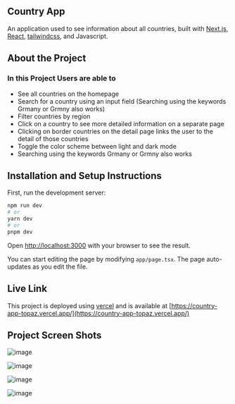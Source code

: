 ## Country App

An application used to see information about all countries, built with [Next.js](https://nextjs.org/), [React](https://react.dev/), [tailwindcss](https://tailwindcss.com/), and Javascript.

## About the Project

<h3>In this Project Users are able to</h1>

- See all countries on the homepage
- Search for a country using an input field (Searching using the keywords Grmany or Grmny also works)
- Filter countries by region
- Click on a country to see more detailed information on a separate page
- Clicking on border countries on the detail page links the user to the detail of those countries
- Toggle the color scheme between light and dark mode
- Searching using the keywords Grmany or Grmny also works

## Installation and Setup Instructions

First, run the development server:

```bash
npm run dev
# or
yarn dev
# or
pnpm dev
```

Open [http://localhost:3000](http://localhost:3000) with your browser to see the result.

You can start editing the page by modifying `app/page.tsx`. The page auto-updates as you edit the file.

## Live Link

This project is deployed using [vercel](https://vercel.com/) and is available at [https://country-app-topaz.vercel.app/](https://country-app-topaz.vercel.app/)

## Project Screen Shots

![image](https://user-images.githubusercontent.com/40686963/236593451-f54bdbaa-25b1-400a-97ce-f43764f4c080.png)

![image](https://user-images.githubusercontent.com/40686963/236593487-4ce7a5fd-c851-4afe-b7a8-a7451cbf7e16.png)

![image](https://user-images.githubusercontent.com/40686963/236593532-43b8ee33-563c-4833-83c0-4bbbc42b547a.png)

![image](https://user-images.githubusercontent.com/40686963/236593508-41a74e2b-621b-444c-b93c-b7d197fffe46.png)

